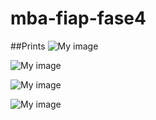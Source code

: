# mba-fiap-fase4


##Prints
![My image](https://github.com/megacwb/diversos-img/blob/277c01a88a854f702b58664c8638ff5252a330c9/print-02.png)

![My image](https://github.com/megacwb/diversos-img/blob/277c01a88a854f702b58664c8638ff5252a330c9/print-container-plataform-redhat.png)

![My image](https://github.com/megacwb/diversos-img/blob/277c01a88a854f702b58664c8638ff5252a330c9/print-04.png)

![My image](https://github.com/megacwb/diversos-img/blob/277c01a88a854f702b58664c8638ff5252a330c9/print-05.png)
